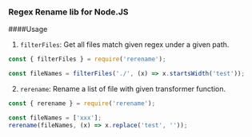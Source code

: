 ### Regex Rename lib for Node.JS

####Usage
1. `filterFiles`: Get all files match given regex under a given path.

```javascript
const { filterFiles } = require('rerename');

const fileNames = filterFiles('./', (x) => x.startsWidth('test'));
```

2. `rerename`: Rename a list of file with given transformer function.

```javascript
const { rerename } = require('rerename');

const fileNames = ['xxx'];
rerename(fileNames, (x) => x.replace('test', ''));
```

